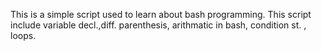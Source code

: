 This is a simple script used to learn about bash programming. This script include variable decl.,diff. parenthesis, arithmatic in bash, condition st. , loops.   